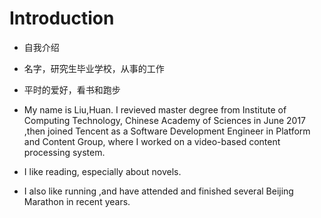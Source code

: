 # Introduction


- 自我介绍
- 名字，研究生毕业学校，从事的工作
- 平时的爱好，看书和跑步

- My name is Liu,Huan. I revieved master degree from Institute of Computing Technology, Chinese Academy of Sciences in June 2017 ,then joined Tencent as a Software Development Engineer in Platform and Content Group, where I worked on a video-based content processing system.
- I like reading, especially about novels.
- I also like running ,and have attended and finished several Beijing Marathon in recent years.